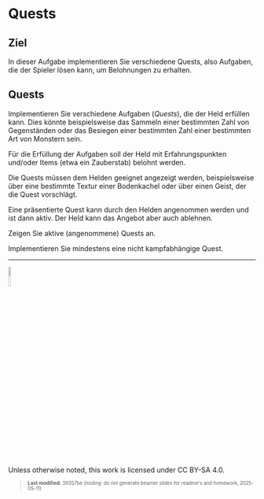 # Quests

## Ziel

In dieser Aufgabe implementieren Sie verschiedene Quests, also Aufgaben,
die der Spieler lösen kann, um Belohnungen zu erhalten.

## Quests

Implementieren Sie verschiedene Aufgaben (*Quests*), die der Held
erfüllen kann. Dies könnte beispielsweise das Sammeln einer bestimmten
Zahl von Gegenständen oder das Besiegen einer bestimmten Zahl einer
bestimmten Art von Monstern sein.

Für die Erfüllung der Aufgaben soll der Held mit Erfahrungspunkten
und/oder Items (etwa ein Zauberstab) belohnt werden.

Die Quests müssen dem Helden geeignet angezeigt werden, beispielsweise
über eine bestimmte Textur einer Bodenkachel oder über einen Geist, der
die Quest vorschlägt.

Eine präsentierte Quest kann durch den Helden angenommen werden und ist
dann aktiv. Der Held kann das Angebot aber auch ablehnen.

Zeigen Sie aktive (angenommene) Quests an.

Implementieren Sie mindestens eine nicht kampfabhängige Quest.

------------------------------------------------------------------------

<img src="https://licensebuttons.net/l/by-sa/4.0/88x31.png" width="10%">

Unless otherwise noted, this work is licensed under CC BY-SA 4.0.

<blockquote><p><sup><sub><strong>Last modified:</strong> 39357be (tooling: do not generate beamer slides for readme's and homework, 2025-05-11)<br></sub></sup></p></blockquote>
